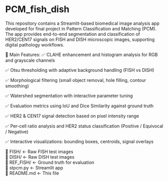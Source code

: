 # PCM_fish_dish
This repository contains a Streamlit-based biomedical image analysis app developed for final project in Pattern Classification and Matching (PCM). The app provides end-to-end segmentation and classification of HER2/CEN17 signals on FISH and DISH microscopic images, supporting digital pathology workflows.

🔬 Main Features:
✅ CLAHE enhancement and histogram analysis for RGB and grayscale channels

✅ Otsu thresholding with adaptive background handling (FISH vs DISH)

✅ Morphological filtering (small object removal, hole filling, contour smoothing)

✅ Watershed segmentation with interactive parameter tuning

✅ Evaluation metrics using IoU and Dice Similarity against ground truth

✅ HER2 & CEN17 signal detection based on pixel intensity range

✅ Per-cell ratio analysis and HER2 status classification (Positive / Equivocal / Negative)

✅ Interactive visualizations: bounding boxes, centroids, signal overlays

📂 FISH/        ← Raw FISH test images  
📂 DISH/        ← Raw DISH test images  
📂 REF_FISH/    ← Ground truth for evaluation  
📄 stpcm.py     ← Streamlit app  
📄 README.md    ← This file  
